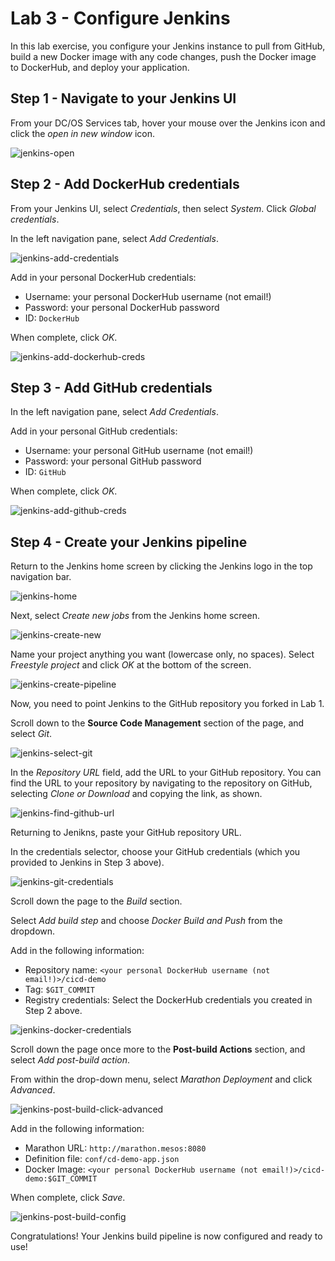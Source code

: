 # Lab 3 - Configure Jenkins 

In this lab exercise, you configure your Jenkins instance to pull from GitHub, build a new Docker image with any code changes, push the Docker image to DockerHub, and deploy your application.

## Step 1 - Navigate to your Jenkins UI

From your DC/OS Services tab, hover your mouse over the Jenkins icon and click the *open in new window* icon.

![jenkins-open](https://github.com/tbaums/dcos-k8s-days-labs/blob/master/labs/CICD-labs/screenshots/jenkins-open.png)


## Step 2 - Add DockerHub credentials

From your Jenkins UI, select *Credentials*, then select *System*. Click *Global credentials*.

In the left navigation pane, select *Add Credentials*. 

![jenkins-add-credentials](https://github.com/tbaums/dcos-k8s-days-labs/blob/master/labs/CICD-labs/screenshots/jenkins-add-credentials.png)

Add in your personal DockerHub credentials:
- Username: your personal DockerHub username (not email!)
- Password: your personal DockerHub password
- ID: `DockerHub`

When complete, click *OK*.

![jenkins-add-dockerhub-creds](https://github.com/tbaums/dcos-k8s-days-labs/blob/master/labs/CICD-labs/screenshots/jenkins-add-dockerhub-creds.png)

## Step 3 - Add GitHub credentials

In the left navigation pane, select *Add Credentials*. 

Add in your personal GitHub credentials:
- Username: your personal GitHub username (not email!)
- Password: your personal GitHub password
- ID: `GitHub`

When complete, click *OK*.

![jenkins-add-github-creds](https://github.com/tbaums/dcos-k8s-days-labs/blob/master/labs/CICD-labs/screenshots/jenkins-add-github-creds.png)

## Step 4 - Create your Jenkins pipeline

Return to the Jenkins home screen by clicking the Jenkins logo in the top navigation bar.

![jenkins-home](https://github.com/tbaums/dcos-k8s-days-labs/blob/master/labs/CICD-labs/screenshots/jenkins-home.png)

Next, select *Create new jobs* from the Jenkins home screen.

![jenkins-create-new](https://github.com/tbaums/dcos-k8s-days-labs/blob/master/labs/CICD-labs/screenshots/jenkins-create-new.png)

Name your project anything you want (lowercase only, no spaces). Select *Freestyle project* and click *OK* at the bottom of the screen.

![jenkins-create-pipeline](https://github.com/tbaums/dcos-k8s-days-labs/blob/master/labs/CICD-labs/screenshots/jenkins-create-pipeline.png)

Now, you need to point Jenkins to the GitHub repository you forked in Lab 1.

Scroll down to the **Source Code Management** section of the page, and select *Git*.

![jenkins-select-git](https://github.com/tbaums/dcos-k8s-days-labs/blob/master/labs/CICD-labs/screenshots/jenkins-select-git.png)

In the *Repository URL* field, add the URL to your GitHub repository. You can find the URL to your repository by navigating to the repository on GitHub, selecting *Clone or Download* and copying the link, as shown.

![jenkins-find-github-url](https://github.com/tbaums/dcos-k8s-days-labs/blob/master/labs/CICD-labs/screenshots/jenkins-find-github-url.png)

Returning to Jenikns, paste your GitHub repository URL. 

In the credentials selector, choose your GitHub credentials (which you provided to Jenkins in Step 3 above).

![jenkins-git-credentials](https://github.com/tbaums/dcos-k8s-days-labs/blob/master/labs/CICD-labs/screenshots/jenkins-git-credentials.png)

Scroll down the page to the *Build* section.

Select *Add build step* and choose *Docker Build and Push* from the dropdown. 

Add in the following information:
- Repository name: `<your personal DockerHub username (not email!)>/cicd-demo`
- Tag: `$GIT_COMMIT`
- Registry credentials: Select the DockerHub credentials you created in Step 2 above.


![jenkins-docker-credentials](https://github.com/tbaums/dcos-k8s-days-labs/blob/master/labs/CICD-labs/screenshots/jenkins-docker-credentials.png)

Scroll down the page once more to the **Post-build Actions** section, and select *Add post-build action*.

From within the drop-down menu, select *Marathon Deployment* and click *Advanced*.

![jenkins-post-build-click-advanced](https://github.com/tbaums/dcos-k8s-days-labs/blob/master/labs/CICD-labs/screenshots/jenkins-post-build-click-advanced.png)


Add in the following information:
- Marathon URL: `http://marathon.mesos:8080`
- Definition file: `conf/cd-demo-app.json`
- Docker Image: `<your personal DockerHub username (not email!)>/cicd-demo:$GIT_COMMIT`

When complete, click *Save*.


![jenkins-post-build-config](https://github.com/tbaums/dcos-k8s-days-labs/blob/master/labs/CICD-labs/screenshots/jenkins-post-build-config.png)


Congratulations! Your Jenkins build pipeline is now configured and ready to use!